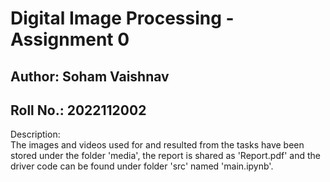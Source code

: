 # Digital Image Processing - Assignment 0

## Author: Soham Vaishnav
## Roll No.: 2022112002

Description:\
The images and videos used for and resulted from the tasks have been stored under the folder 'media', the report is shared as 'Report.pdf' and the driver code can be found under folder 'src' named 'main.ipynb'.

